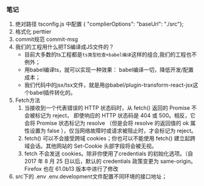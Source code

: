 ### 笔记
1. 绝对路径 tsconfig.js 中配置 { "complierOptions": "baseUrl": "./src"};
2. 格式化 perttier 
3. commit规范 commit-msg 
4. 我们的工程用什么把TS编译成JS文件的？
    - 目前大多数的ts工程都是`ts类型检查+babel编译`这样的组合,我们的工程也不例外；
    - 用babel编译ts，就可以实现一种效果： babel编译一切，降低开发/配置成本；
    - 我们代码中的jsx/tsx文件，就是用@babel/plugin-transform-react-jsx这个babel插件转化的。
5. Fetch方法
    1. 当接收到一个代表错误的 HTTP 状态码时，从 fetch() 返回的 Promise 不会被标记为 reject， 即使响应的 HTTP 状态码是 404 或 500。相反，它会将 Promise 状态标记为 resolve （但是会将 resolve 的返回值的 ok 属性设置为 false ），仅当网络故障时或请求被阻止时，才会标记为 reject。
    2. fetch() 可以不会接受跨域 cookies；你也可以不能使用 fetch() 建立起跨域会话。其他网站的 Set-Cookie 头部字段将会被无视。
    3. fetch 不会发送 cookies。除非你使用了credentials 的初始化选项。（自 2017 年 8 月 25 日以后，默认的 credentials 政策变更为 same-origin。Firefox 也在 61.0b13 版本中进行了修改
6. src下的 .env .env.development文件配置不同环境的接口地址；